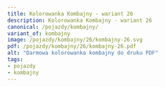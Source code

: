 ```yaml
---
title: Kolorowanka Kombajny - wariant 26
description: Kolorowanka Kombajny - wariant 26
canonical: /pojazdy/kombajny/
variant_of: kombajny
image: /pojazdy/kombajny/26/kombajny-26.svg
pdf: /pojazdy/kombajny/26/kombajny-26.pdf
alt: "Darmowa kolorowanka kombajny do druku PDF"
tags:
- pojazdy
- kombajny
---
```

